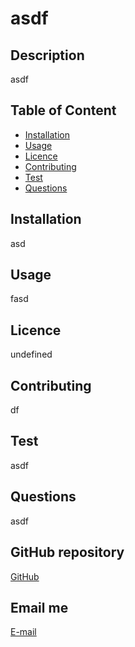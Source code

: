 
  # asdf

  ## Description
  asdf

  ## Table of Content
  * [Installation](#installation)
  * [Usage](#usage)
  * [Licence](#licence)
  * [Contributing](#contributing)
  * [Test](#test)
  * [Questions](#questions)

  ## Installation
  asd

  ## Usage
  fasd

  ## Licence
  undefined

  ## Contributing
  df

  ## Test
  asdf

  ## Questions
  asdf

  ## GitHub repository
  [GitHub](asd)

  ## Email me
  [E-mail](mailto:fas)
